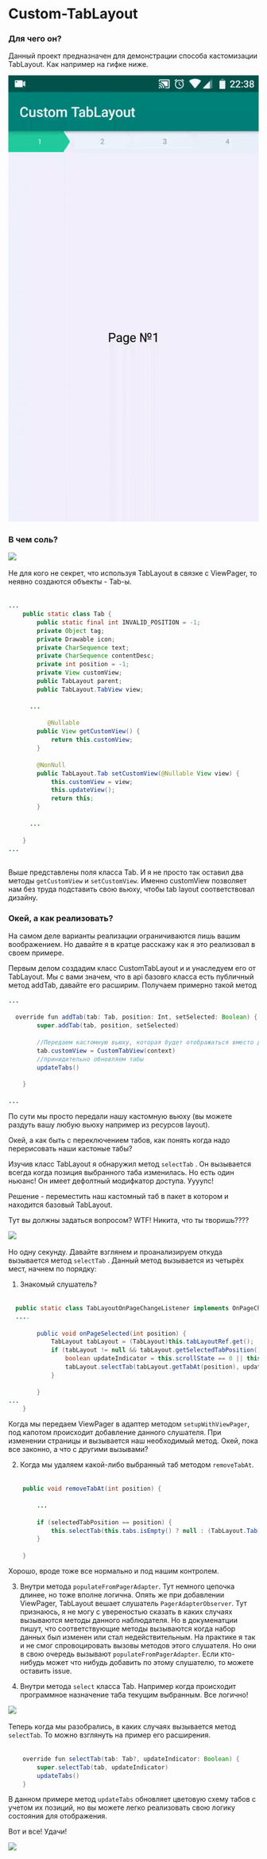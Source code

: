 # Custom-TabLayout

### Для чего он?

Данный проект предназначен для демонстрации способа кастомизации TabLayout.
Как например на гифке ниже.

![](https://github.com/mercuriy94/Custom-TabLayout/blob/master/images/sample.gif?raw=true)

### В чем соль?

![](http://pavon.kz/cache/normal/media/img/gallery/source/1757/1397196341_13958330342959.jpeg)

Не для кого не секрет, что используя TabLayout в связке с ViewPager, то неявно создаются объекты - Tab-ы. 

~~~ java

...
    public static class Tab {
        public static final int INVALID_POSITION = -1;
        private Object tag;
        private Drawable icon;
        private CharSequence text;
        private CharSequence contentDesc;
        private int position = -1;
        private View customView;
        public TabLayout parent;
        public TabLayout.TabView view;
      
      ...
      
           @Nullable
        public View getCustomView() {
            return this.customView;
        }

        @NonNull
        public TabLayout.Tab setCustomView(@Nullable View view) {
            this.customView = view;
            this.updateView();
            return this;
        }
        
      ...
  
    }
...
  
~~~

Выше представлены поля класса Tab. И я не просто так оставил два методы `getCustomView` и `setCustomView`. Именно customView позволяет нам без труда подставить свою вьюху, чтобы tab layout соответствовал дизайну.

### Окей, а как реализовать?

На самом деле варианты реализации ограничиваются лишь вашим воображением. Но давайте я в кратце расскажу как я это реализовал в своем примере.
 
Первым делом создадим класс CustomTabLayout и и унаследуем его от TabLayout. 
Мы с вами значем, что в  api базовго класса есть  публичный метод addTab, давайте его расширим. 
Получаем примерно такой метод 

~~~ java
...
  
  override fun addTab(tab: Tab, position: Int, setSelected: Boolean) {
        super.addTab(tab, position, setSelected)

        //Передаем кастомную вьюху, которая будет отображаться вместо дефолтной
        tab.customView = CustomTabView(context)
        //принидительно обновляем табы
        updateTabs()

    }

...
~~~

По сути мы просто передали нашу кастомную вьюху (вы можете раздуть вашу любую вьюху например из ресурсов layout).

Окей, а как быть с переключением табов, как понять когда надо перерисовать наши кастоные табы?

Изучив класс TabLayout я обнаружил метод `selectTab` . Он вызывается всегда когда позиция выбранного таба изменилась. Но есть один ньюанс! Он имеет дефолтный модифкатор доступа. Уууупс!

Решение -  переместить наш кастомный таб в пакет в котором и находится базовый TabLayout. 

Тут вы должны задаться вопросом? WTF! Никита, что ты творишь????

![](https://alicegellmdia5003.files.wordpress.com/2015/05/what_meme.jpg)

Но одну секунду. Давайте взглянем и проанализируем  откуда вызывается метод  `selectTab` .  Данный метод вызывается из четырёх мест, начнем по порядку: 

1.  Знакомый слушатель?

~~~ java

  public static class TabLayoutOnPageChangeListener implements OnPageChangeListener {
  ....

        public void onPageSelected(int position) {
            TabLayout tabLayout = (TabLayout)this.tabLayoutRef.get();
            if (tabLayout != null && tabLayout.getSelectedTabPosition() != position && position < tabLayout.getTabCount()) {
                boolean updateIndicator = this.scrollState == 0 || this.scrollState == 2 && this.previousScrollState == 0;
                tabLayout.selectTab(tabLayout.getTabAt(position), updateIndicator);
            }

        }
...
    }

~~~

Когда мы передаем ViewPager в адаптер методом  `setupWithViewPager`, под капотом происходит добавление данного слушателя. При изменении страницы и вызывается наш необходимый метод. Окей, пока все законно, а что с другими вызывами?

2. Когда мы удаляем какой-либо выбранный таб методом `removeTabAt`.  

~~~ java

    public void removeTabAt(int position) {

        ...
          
        if (selectedTabPosition == position) {
            this.selectTab(this.tabs.isEmpty() ? null : (TabLayout.Tab)this.tabs.get(Math.max(0, position - 1)));
        }

    }

~~~

Хорошо, вроде тоже все нормально и под нашим контролем.

3.  Внутри метода `populateFromPagerAdapter`.
Тут  немного цепочка длинее, но тоже вполне логична. Опять же при добавлении ViewPager, TabLayout вешает слушатель  `PagerAdapterObserver`. Тут признаюсь, я не могу с увереностью сказать в каких случаях вызываются методы данного наблюдателя. Но в докуменатции пишут, что  соответствующие методы вызываются когда набор данных был изменен или стал недействительным. На практике я так и не смог спровоцировать вызовы методов этого слушателя. Но они в свою очередь вызывают  `populateFromPagerAdapter`. Если кто-нибудь может что нибудь добавить по этому слушателю, то можете оставить issue.

4. Внутри метода `select` класса Tab. Например когда происходит программное назначение таба текущим выбранным. Все логично!

![](http://memesmix.net/media/created/ktk2te.jpg)

Теперь когда мы разобрались, в каких случаях вызывается метод `selectTab`.  То можно взглянуть на пример его расширения. 

~~~ java

    override fun selectTab(tab: Tab?, updateIndicator: Boolean) {
        super.selectTab(tab, updateIndicator)
        updateTabs()
    }

~~~

В  данном примере метод `updateTabs` обновляет цветовую схему табов  с учетом их позиций, но вы можете легко реализовать свою логику состояния для отображения.

Вот и все! Удачи!

![](http://i.imgur.com/OL1Cf.jpg)
